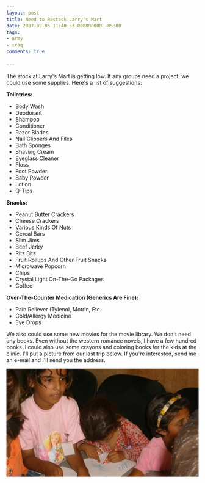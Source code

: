 ```yaml
---
layout: post
title: Need to Restock Larry's Mart
date: 2007-09-05 11:40:53.000000000 -05:00
tags:
- army
- iraq 
comments: true

---
```


The stock at Larry's Mart is getting low. If any groups need a project, we could use some supplies. Here's a list of suggestions:

**Toiletries:**

* Body Wash
* Deodorant
* Shampoo
* Conditioner 
* Razor Blades
* Nail Clippers And Files 
* Bath Sponges
* Shaving Cream
* Eyeglass Cleaner
* Floss
* Foot Powder. 
* Baby Powder
* Lotion
* Q-Tips

**Snacks:**

* Peanut Butter Crackers
* Cheese Crackers
* Various Kinds Of Nuts
* Cereal Bars
* Slim Jims
* Beef Jerky
* Ritz Bits
* Fruit Rollups And Other Fruit Snacks
* Microwave Popcorn
* Chips
* Crystal Light On-The-Go Packages
* Coffee

**Over-The-Counter Medication (Generics Are Fine):**

* Pain Reliever (Tylenol, Motrin, Etc.
* Cold/Allergy Medicine
* Eye Drops

We also could use some new movies for the movie library. We don't need any books. Even without the western romance novels, I have a few hundred books. I could also use some crayons and coloring books for the kids at the clinic. I'll put a picture from our last trip below. If you're interested, send me an e-mail and I'll send you the address.

![Coloring at the Clinic](/assets/giirls.jpg)
